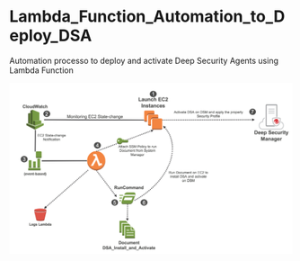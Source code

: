 # Lambda_Function_Automation_to_Deploy_DSA
Automation processo to deploy and activate Deep Security Agents using Lambda Function

![](Architecture.png)
 
